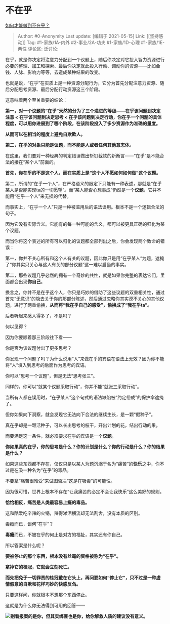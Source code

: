 # 不在乎
[如何才能做到不在乎？](https://www.zhihu.com/question/300020038/answer/1864147792)

> Author: #0-Anonymity
> Last update: [编辑于 2021-05-15]
> Link: [[坚持感动]]
> Tag: #1-家族/1A-内外 #2-事业/2A-功夫 #1-家族/1D-心理 #1-家族/1E-两性
> 评论区:
> 泛讨论:

在乎，就是你决定将注意力分配到一个议题上，随后你决定对它投入智力资源进行必要的整理、加工和探索、最后你决定就此投入行动、调动你的资源——比如金钱、人脉、影响力等等，去造成某种结果的改变。

也就是说，“在乎”在实质上是一种资源分配行为，它分为首先分配注意力资源、随后分配思考资源、最后分配行动资源这三个阶段。

这意味着两个至关重要的结论：

**第一，对一个议题的“在乎”天然的分为了三个递进的等级——在乎该问题到决定注意 < 在乎该问题到决定思考 < 在乎该问题到决定行动，你在乎一个问题的具体程度，可以用你进展到了哪个阶段，在该阶段投入了多少资源作为准确的量度。**

**从而可以在相当的程度上避免自欺欺人。**

**第二，在乎的对象只能是议题，而不能是人或者任何其他意志体。**

在这里，我们要对一种经典的判定错误做出斩钉截铁的新断言——“在乎”是不能合法的接在“某个人”前面的。

**首先，你在乎的不是这个人，而在实质上是“这个人不愿如何如何做”这个议题。**

第二，所谓的“在乎一个人”，在严格语义的限定下只能有一种表述，那就是“在乎某人是否能实现ta的一切愿望”。而“某人能否心想事成”仍然是一个**议题**，它并不能用“在乎一个人”来无损的代替。

而事实上，“在乎一个人”只是一种被滥用后的语法误用。根本不是一个逻辑合法的句子。

因为它没有实际含义。它能有的每一种可能的含义，都可以被更具正确的归化为某个议题。

而当你将这个表述的所有可以归化的议题都全部列出之后，你会发现两个致命的错误：

第一，你并不关心所有和这个人有关的议题，因此你只是用“在乎某人“为题，遮掩了“你其实只关心与这人有关的部分议题”这一难以启齿的事实。

第二，那些议题几乎必然的拥有一个奇妙的共性，就是如果你完整的表达它们，里面都会出现**你自己**。

换言之，你并不是在乎这个人，你只是巧妙的借助了这些议题的双重相关性，通过首先“无意识”的隐去关于你的那部分陈述，然后通过忽略你其实漠不关心的其他议题，进行了两重偷换，**从而将“我在乎自己的感受”，偷换成了“我在乎ta”。**

后者听起来感人得多了，不是吗？

何以见得？

因为你要顺着那三阶段往下看——

你是否为该议题付出了更多思考？

你发现一个问题了吗？为什么说用“人”来做在乎的宾语在语法上无效？因为你不能将“人”填入到思考的后面作为思考的宾语。

你可以“思考一个议题”，但是无法“思考张三”。

同样的，你可以“就某个议题采取行动”，你并不能“就张三采取行动”。

当所有人都在误用时，“在乎某人”这个句式的语法缺陷被“约定俗成”的保护伞遮掩了。

但你如果向下洞察，就会发现它无法向下合法的继续生长，是一颗“假种子”。

真在乎却是一颗活种子，可以长出思考的枝干，开出计划的花，结出行动的果。

而要满足这一条件，就必须要求在乎的宾语是一个**议题**。

**你如果真的在乎，你的思考是什么？你的计划是什么？你的行动是什么？你的结果是什么？**

如果这些东西都不存在，仅仅只是以某人为题沉溺于名为“痛苦”的**快乐**之中，你不过是在吸一种名为“在乎”的毒品。

不要拿“痛苦很难受”来试图否决“这是在吸毒”的可能性。

因为很可惜，世界上根本不存在“让我痛苦的必定不会让我快乐”这么美好的规则。

**恰恰相反，痛苦是人类最容易上瘾的毒品。**

这和酷爱吃辛辣的火锅，辣得涕泪横流却无法割舍，没有本质的区别。

毒瘾而已，谈何“在乎”？

**毒瘾**而已，不被在乎的何止是对方的福祉，其实还有你自己。

所以答案是什么呢？

**要被停止的那个东西，根本没有丝毫的资格被称为“在乎”。**

**拿掉它的桂冠，它就会立刻死亡。**

**而先把免于一切罪责的桂冠戴在它头上，再问要如何“停止它”，只不过是一种虚情假意的自欺和花样巧妙的快感反刍。**

只要这样问，你就根本不想那个东西停止。

这就是为什么你无法得到可用的回答——

![](https://pic1.zhimg.com/50/v2-0b01cfafde4deddff3be1b01ee9d99f8_hd.jpg?source=1940ef5c)**别看报案的是你，但其实绑匪也是你，给你解救人质的建议没有意义。**
